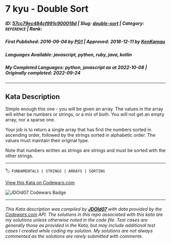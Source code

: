 # 7 kyu - Double Sort

##### **ID**: [57cc79ec484cf991c900018d](https://www.codewars.com/kata/57cc79ec484cf991c900018d) | **Slug**: [double-sort](https://www.codewars.com/kata/57cc79ec484cf991c900018d) | **Category**: `REFERENCE` | **Rank**: <span style="color:white">7 kyu</span>

##### **First Published**: 2016-09-04 ***by*** [PG1](https://www.codewars.com/users/PG1) | **Approved**: 2018-12-11 ***by*** [KenKamau](https://www.codewars.com/users/KenKamau)

##### **Languages Available**: javascript, python, ruby, java, kotlin

##### **My Completed Languages**: python, javascript ***as at*** 2022-10-08 | **Originally completed**: 2022-09-24

---

## Kata Description


Simple enough this one - you will be given an array. The values in the array will either be numbers or strings, or a mix of both. You will not get an empty array, nor a sparse one.



Your job is to return a single array that has first the numbers sorted in ascending order, followed by the strings sorted in alphabetic order. The values must maintain their original type. 



Note that numbers written as strings are strings and must be sorted with the other strings.





---


🏷 `FUNDAMENTALS | STRINGS | ARRAYS | SORTING`


[View this Kata on Codewars.com](https://www.codewars.com/kata/57cc79ec484cf991c900018d)

![](https://www.codewars.com/users/jdold07/badges/large "JDOld07 Codewars Badge")

---

###### *This Kata description was compiled by [**JDOld07**](https://tpstech.dev) with data provided by the [Codewars.com](https://www.codewars.com) API.  The solutions in this repo associated with this kata are my solutions unless otherwise noted in the code file.  Test cases are generally those as provided in the Kata, but may include additional test cases I created while coding my solution.  My solutions are not always commented as the solutions are rarely submitted with comments.*
